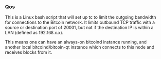 ### Qos ###

This is a Linux bash script that will set up tc to limit the outgoing bandwidth for connections to the Bitcoin network. It limits outbound TCP traffic with a source or destination port of 20001, but not if the destination IP is within a LAN (defined as 192.168.x.x).

This means one can have an always-on bitcoind instance running, and another local bitcoind/bitcoin-qt instance which connects to this node and receives blocks from it.

